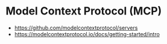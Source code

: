 # Model Context Protocol (MCP)

* https://github.com/modelcontextprotocol/servers
* https://modelcontextprotocol.io/docs/getting-started/intro
